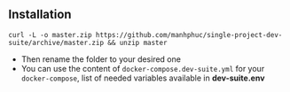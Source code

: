 ## Installation
```
curl -L -o master.zip https://github.com/manhphuc/single-project-dev-suite/archive/master.zip && unzip master
```

- Then rename the folder to your desired one
- You can use the content of `docker-compose.dev-suite.yml` for your `docker-compose`, list of needed variables available in **dev-suite.env**